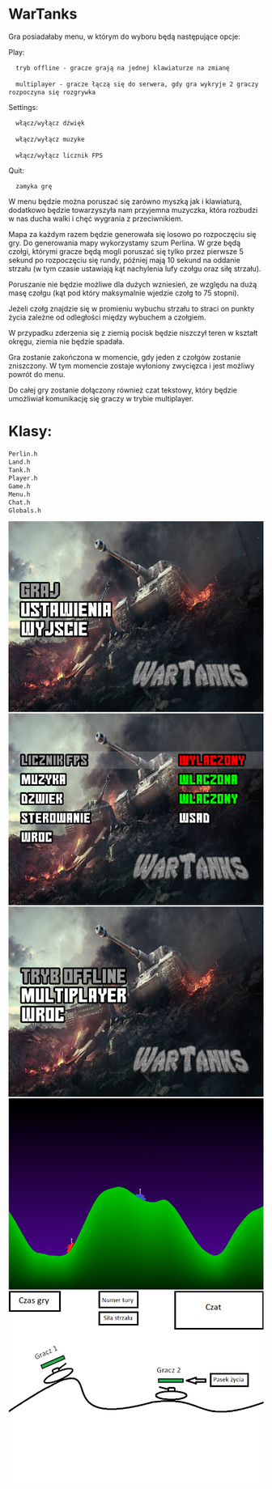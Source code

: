 # WarTanks

Gra posiadałaby menu, w którym do wyboru będą następujące opcje:

Play:

      tryb offline - gracze grają na jednej klawiaturze na zmianę
      
      multiplayer - gracze łączą się do serwera, gdy gra wykryje 2 graczy rozpoczyna się rozgrywka
      
      
Settings:

      włącz/wyłącz dźwięk
      
      włącz/wyłącz muzyke
      
      włącz/wyłącz licznik FPS
      
      
Quit:

      zamyka grę
      
W menu będzie można poruszać się zarówno myszką jak i klawiaturą, dodatkowo będzie towarzyszyła nam przyjemna muzyczka, która rozbudzi w nas ducha walki i chęć wygrania z przeciwnikiem.

Mapa za każdym razem będzie generowała się losowo po rozpoczęciu się gry. Do generowania mapy wykorzystamy szum Perlina. W grze będą czołgi, którymi gracze będą mogli poruszać się tylko przez pierwsze 5 sekund po rozpoczęciu się rundy, później mają 10 sekund na oddanie strzału (w tym czasie ustawiają kąt nachylenia lufy czołgu oraz siłę strzału).

Poruszanie nie będzie możliwe dla dużych wzniesień, ze względu na dużą masę czołgu (kąt pod który maksymalnie wjedzie czołg to 75 stopni).

Jeżeli czołg znajdzie się w promieniu wybuchu strzału to straci on punkty życia zależne od odległości między wybuchem a czołgiem.

W przypadku zderzenia się z ziemią pocisk będzie niszczył teren w kształt okręgu, ziemia nie będzie spadała.

Gra zostanie zakończona w momencie, gdy jeden z czołgów zostanie zniszczony. W tym momencie zostaje wyłoniony zwycięzca i jest możliwy powrót do menu.

Do całej gry zostanie dołączony również czat tekstowy, który będzie umożliwiał komunikację się graczy w trybie multiplayer.

# Klasy:
```
Perlin.h
Land.h
Tank.h
Player.h
Game.h
Menu.h
Chat.h
Globals.h
``` 
![menu](/menu.png)
![ustawienia](/ustawienia.png)
![graj](/graj.png)
![gra](/gra2.png)
![gra](/gra.png)
